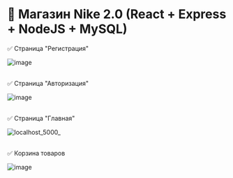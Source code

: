 # 👟 Магазин Nike 2.0 (React + Express + NodeJS + MySQL)⠀⠀⠀⠀

✅ Страница "Регистрация"

![image](https://github.com/Lunat11cc/shop-react/assets/107105044/21dfafdb-6673-49f1-994a-7e3553ee2b98)
<br></br>

✅ Страница "Авторизация"

![image](https://github.com/Lunat11cc/shop-react/assets/107105044/731455c4-3836-486b-a075-87e0f94688ea)
<br></br>

✅ Страница "Главная"

![localhost_5000_](https://github.com/Lunat11cc/shop-react/assets/107105044/389cb51b-f1a1-4b6a-9b7c-2d3d5795c146)
<br></br>

✅ Корзина товаров

![image](https://github.com/Lunat11cc/shop-react/assets/107105044/a7c969db-b079-488e-bf65-77505e5f307b)
